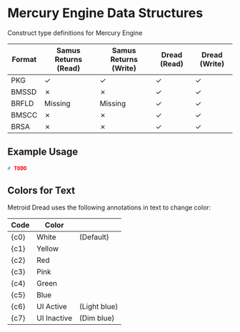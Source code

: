 # Mercury Engine Data Structures
Construct type definitions for Mercury Engine

| Format   | Samus Returns (Read) | Samus Returns (Write) | Dread (Read) | Dread (Write) |
| -------- |----------------------| --------------------- | ------------ | ------------- |
| PKG      | &check;              | &check;               | &check;      | &check;       |
| BMSSD    | &cross;              | &cross;               | &check;      | &check;       |
| BRFLD    | Missing              | Missing               | &check;      | &check;       |
| BMSCC    | &cross;              | &cross;               | &check;      | &check;       |
| BRSA     | &cross;              | &cross;               | &check;      | &check;       |


## Example Usage

```python
# TODO
```

## Colors for Text

Metroid Dread uses the following annotations in text to change color:

| Code | Color       |              | 
|------|-------------|--------------|
| {c0} | White       | (Default)    |
| {c1} | Yellow      |              | 	
| {c2} | Red         |              | 
| {c3} | Pink        |              | 
| {c4} | Green       |              | 
| {c5} | Blue        |              | 
| {c6} | UI Active   | (Light blue) | 
| {c7} | UI Inactive | (Dim blue)   |
